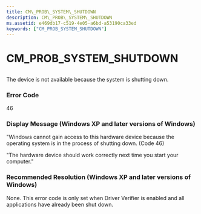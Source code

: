 ```yaml
---
title: CM\_PROB\_SYSTEM\_SHUTDOWN
description: CM\_PROB\_SYSTEM\_SHUTDOWN
ms.assetid: e469db17-c519-4e05-a6bd-a53190ca33ed
keywords: ["CM_PROB_SYSTEM_SHUTDOWN"]
---
```


# CM\_PROB\_SYSTEM\_SHUTDOWN


## <a href="" id="ddk-cm-prob-system-shutdown-dg"></a>


The device is not available because the system is shutting down.

### Error Code

46

### Display Message (Windows XP and later versions of Windows)

"Windows cannot gain access to this hardware device because the operating system is in the process of shutting down. (Code 46)

"The hardware device should work correctly next time you start your computer."

### Recommended Resolution (Windows XP and later versions of Windows)

None. This error code is only set when Driver Verifier is enabled and all applications have already been shut down.

 

 





